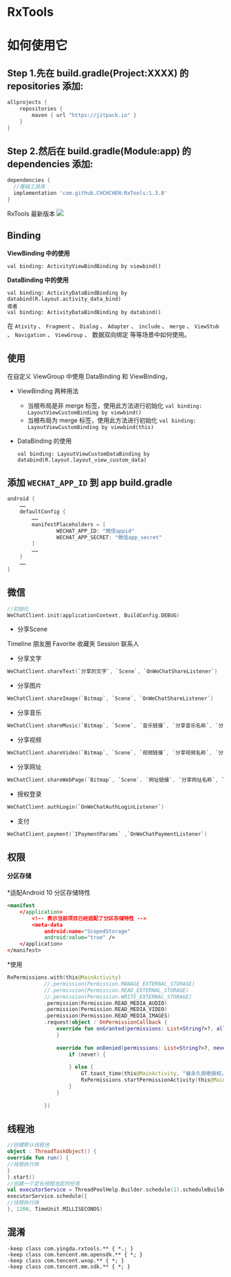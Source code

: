 # RxTools
# 如何使用它


## Step 1.先在 build.gradle(Project:XXXX) 的 repositories 添加:

```gradle
allprojects {
    repositories {
        maven { url "https://jitpack.io" }
    }
}
```

## Step 2.然后在 build.gradle(Module:app) 的 dependencies 添加:

```gradle
dependencies {
  //基础工具库
  implementation 'com.github.CHCHCHEN:RxTools:1.3.8'
}
```

RxTools 最新版本 [![](https://jitpack.io/v/CHCHCHEN/RxTools.svg)](https://jitpack.io/#CHCHCHEN/RxTools)

## Binding

**ViewBinding 中的使用**

```
val binding: ActivityViewBindBinding by viewbind()
```

**DataBinding 中的使用**

```
val binding: ActivityDataBindBinding by databind(R.layout.activity_data_bind)
或者
val binding: ActivityDataBindBinding by databind()
```

在 `Ativity` 、 `Fragment` 、 `Dialog` 、 `Adapter` 、 `include` 、 `merge` 、 `ViewStub` 、 `Navigation`  、 `ViewGroup` 、 数据双向绑定 等等场景中如何使用。

## 使用

在自定义 ViewGroup 中使用 DataBinding 和 ViewBinding，

* ViewBinding 两种用法
    * 当根布局是非 merge 标签，使用此方法进行初始化 `val binding: LayoutViewCustomBinding by viewbind()`
    * 当根布局为 merge 标签，使用此方法进行初始化 `val binding: LayoutViewCustomBinding by viewbind(this)`

* DataBinding 的使用

  ```
  val binding: LayoutViewCustomDataBinding by databind(R.layout.layout_view_custom_data)
  ```  


## 添加 `WECHAT_APP_ID` 到 app build.gradle

``` gradle
android {
    ……
    defaultConfig {
        ……
        manifestPlaceholders = [
                WECHAT_APP_ID: "微信appid"
                WECHAT_APP_SECRET: "微信app_secret"
        ]
        ……
    }
    ……
}
```

## 微信

``` kotlin
//初始化
WeChatClient.init(applicationContext, BuildConfig.DEBUG)
```

* 分享Scene

Timeline 朋友圈 Favorite 收藏夹 Session 联系人

* 分享文字

``` kotlin
WeChatClient.shareText(`分享的文字`, `Scene`, `OnWeChatShareListener`)
```

* 分享图片

``` kotlin
WeChatClient.shareImage(`Bitmap`, `Scene`, `OnWeChatShareListener`)
```

* 分享音乐

``` kotlin
WeChatClient.shareMusic(`Bitmap`, `Scene`, `音乐链接`, `分享音乐名称`, `分享音乐描述`, `OnWeChatShareListener`)
```

* 分享视频

``` kotlin
WeChatClient.shareVideo(`Bitmap`, `Scene`, `视频链接`, `分享视频名称`, `分享视频描述`, `OnWeChatShareListener`)
```

* 分享网址

``` kotlin
WeChatClient.shareWebPage(`Bitmap`, `Scene`, `网址链接`, `分享网址名称`, `分享网址描述`, `OnWeChatShareListener`)
```

* 授权登录

``` kotlin
WeChatClient.authLogin(`OnWeChatAuthLoginListener`)
```


* 支付

``` kotlin
WeChatClient.payment(`IPaymentParams` ,`OnWeChatPaymentListener`)
```

## 权限

#### 分区存储

*适配Android 10 分区存储特性
``` xml
<manifest
    </application>
        <!-- 表示当前项目已经适配了分区存储特性 -->
        <meta-data
            android:name="ScopedStorage"
            android:value="true" />
    </application>
</manifest>
```
*使用

``` kotlin
RxPermissions.with(this@MainActivity)
            //.permission(Permission.MANAGE_EXTERNAL_STORAGE)
            //.permission(Permission.READ_EXTERNAL_STORAGE)
            //.permission(Permission.WRITE_EXTERNAL_STORAGE)
            .permission(Permission.READ_MEDIA_AUDIO)
            .permission(Permission.READ_MEDIA_VIDEO)
            .permission(Permission.READ_MEDIA_IMAGES)
            .request(object : OnPermissionCallback {
                override fun onGranted(permissions: List<String?>?, all: Boolean) {
                }
                
                override fun onDenied(permissions: List<String?>?, never: Boolean) {
                    if (never) {
                    
                    } else {
                        GT.toast_time(this@MainActivity, "被永久拒绝授权，请手动授予权限", 5000)
                        RxPermissions.startPermissionActivity(this@MainActivity, permissions)
                    }
                }
                
            })    
```

## 线程池

``` kotlin
//创建默认线程池
object : ThreadTaskObject() {
override fun run() {
//线程执行体
}
}.start()
//创建一个定长线程池定时任务
val executorService = ThreadPoolHelp.Builder.schedule(1).scheduleBuilder()
executorService.schedule({
//线程执行体
}, 1200, TimeUnit.MILLISECONDS)
```


## 混淆

```
-keep class com.yingda.rxtools.** { *.; }
-keep class com.tencent.mm.opensdk.** { *; }
-keep class com.tencent.wxop.** { *; }
-keep class com.tencent.mm.sdk.** { *; }

```

